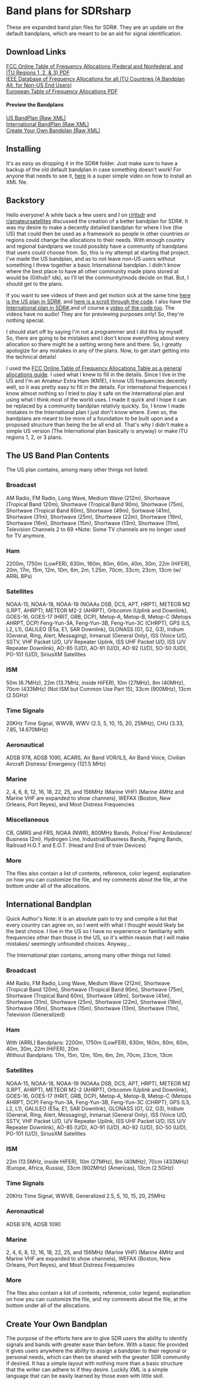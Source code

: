 # Band plans for SDRsharp

These are expanded band plan files for SDR#. They are an update on the default bandplans, which are meant to be an aid for signal identification.

## Download Links

[FCC Online Table of Frequency Allocations (Federal and Nonfederal, and ITU Regions 1, 2, & 3) PDF](https://transition.fcc.gov/oet/spectrum/table/fcctable.pdf)  
[IEEE Database of Frequency Allocations for all ITU Countries (A Bandplan Alt. for Non-US End Users)](http://www.grss-ieee.org/frequency_allocations.html)  
[European Table of Frequency Allocations PDF](https://www.ecodocdb.dk/download/2ca5fcbd-4090/ERCREP025.pdf)  

#### Preview the Bandplans
[US BandPlan (Raw XML)](https://raw.githubusercontent.com/Arrin-KN1E/SDRsharpbandplans/master/US/BandPlan.xml)  
[International BandPlan (Raw XML)](https://raw.githubusercontent.com/Arrin-KN1E/SDRsharpbandplans/master/International/BandPlan.xml)  
[Create Your Own Bandplan (Raw XML)](https://raw.githubusercontent.com/Arrin-KN1E/SDRsharpbandplans/master/Create-Your-Own/Create-Your_Own.xml)  

## Installing
It's as easy as dropping it in the SDR# folder. Just make sure to have a backup of the old default bandplan in case something doesn't work! For anyone that needs to see it, [here](https://youtu.be/0OqyOx87hJk) is a super simple video on how to install an XML file.

## Backstory
Hello everyone! A while back a few users and I on [r/rtlsdr](https://reddit.com/r/rtlsdr) and [r/amateursatellites](https://reddit.com/r/amateursatellites) discussed the creation of a better bandplan for SDR#. It was my desire to make a decently detailed bandplan for where I live (the US) that could then be used as a framework so people in other countries or regions could change the allocations to their needs. With enough country and regional bandplans we could possibly have a community of bandplans that users could choose from. So, this is my attempt at starting that project. I've made the US bandplan, and as to not leave non-US users without something I threw together a basic International bandplan. I didn't know where the best place to have all other community made plans stored at would be (Github? idk), so I'll let the community/mods decide on that. But, I should get to the plans.

If you want to see videos of them and get motion sick at the same time [here is the US plan in SDR#](https://youtu.be/Azj1fn24qsA), and [here is a scroll through the code](https://www.youtube.com/watch?v=T091WzRwMAQ).  I also have the [International plan in SDR#](https://youtu.be/u709OSG_Abg),and of course a [video of the code too](https://youtu.be/Rhgy7woPk50). The videos have no audio! They are for previewing purposes only! So, they're nothing special.

I should start off by saying I'm not a programmer and I did this by myself. So, there are going to be mistakes and I don't know everything about every allocation so there might be a setting wrong here and there. So, I greatly apologize for any mistakes in any of the plans. Now, to get start getting into the technical details!

I used the [FCC Online Table of Frequency Allocations Table as a general allocations guide](https://transition.fcc.gov/oet/spectrum/table/fcctable.pdf). I used what I knew to fill in the details. Since I live in the US and I'm an Amateur Extra Ham (KN1E), I know US frequencies decently well, so it was pretty easy to fill in the details. For international frequencies I know almost nothing so I tried to play it safe on the International plan and using what I think most of the world uses. I made it quick and I hope it can be replaced by a community bandplan relativly quickly. So, I know I made mistakes in the International plan I just don't know where. Even so, the bandplans are meant to be more of a foundation to be built upon and a proposed structure than being the be all end all. That's why I didn't make a simple US version (The International plan basically is anyway) or make ITU regions 1, 2, or 3 plans.


## The US Band Plan Contents
The US plan contains, among many other things not listed:

### Broadcast
AM Radio, FM Radio, Long Wave, Medium Wave (212m), Shortwave (Tropical Band 120m), Shortwave (Tropical Band 90m), Shortwave (75m), Shortwave (Tropical Band 60m), Shortwave (49m), Sortwave (41m), Shortwave (31m), Shortwave (25m), Shortwave (22m), Shortwave (19m), Shortwave (16m), Shortwave (15m), Shortwave (13m), Shortwave (11m), Television Channels 2 to 69 *Note: Some TV channels are no longer used for TV anymore.  

### Ham
2200m, 1750m (LowFER), 630m, 160m, 80m, 60m, 40m, 30m, 22m (HiFER), 20m, 17m, 15m, 12m, 10m, 6m, 2m, 1.25m, 70cm, 33cm, 23cm, 13cm   (w/ ARRL BPs) 

### Satellites
NOAA-15, NOAA-18, NOAA-19 (NOAAs DSB, DCS, APT, HRPT), METEOR M2 (LRPT, AHRPT), METEOR M2-2 (AHRPT), Orbcomm (Uplink and Downlink), GOES-16, GOES-17 (HRIT, GRB, DCP), Metop-A, 
Metop-B, Metop-C (Metops AHRPT, DCP) Feng-Yun-3A, Feng-Yun-3B, Feng-Yun-3C (CHRPT), GPS (L5, L2, L1), GALILEO (E5a, E1, SAR Downlink), GLONASS (G1, G2, G3), Iridium (General, Ring, Alert, Messaging), 
Inmarsat (General Only), ISS (Voice U/D, SSTV, VHF Packet U/D, U/V Repeater Uplink, ISS UHF Packet U/D, ISS U/V Repeater Downlink), AO-85 (U/D), AO-91 (U/D), AO-92 (U/D), SO-50 (U/D), PO-101 (U/D), 
SiriusXM Satellites  

### ISM
50m (6.7MHz), 22m (13.7MHz, inside HiFER), 10m (27MHz), 8m (40MHz), 70cm (433MHz) (Not ISM but Common Use Part 15), 33cm (900MHz), 13cm (2.5GHz)  

### Time Signals
20KHz Time Signal, WWVB, WWV (2.5, 5, 10, 15, 20, 25MHz), CHU (3.33, 7.85, 14.670MHz)  

### Aeronautical
ADSB 978, ADSB 1090, ACARS, Air Band VOR/ILS, Air Band Voice, Civilian Aircraft Distress/ Emergency (121.5 MHz)  

### Marine
2, 4, 6, 8, 12, 16, 18, 22, 25, and 156MHz (Marine VHF) (Marine 4MHz and Marine VHF are expanded to show channels), WEFAX (Boston, New Orleans, Port Reyes), and Most Distress Frequencies
### Miscellaneous
CB, GMRS and FRS, NOAA (NWR), 800MHz Bands, Police/ Fire/ Ambulance/ Business (2m), Hydrogen Line, Industrial/Business Bands, Paging Bands, Railroad H.O.T and E.O.T. (Head and End of train Devices)

### More
The files also contain a list of contents, reference, color legend, explanation on how you can customize the file, and my comments about the file, at the bottom under all of the allocations.


## International Bandplan
Quick Author's Note: It is an absolute pain to try and compile a list that every country can agree on, so I went with what I thought would likely be the best choice. I live in the US so I have no experience or familiarity with frequencies other than those in the US, so it's within reason that I will make mistakes/ seemingly unfounded choices. Anyway...

The International plan contains, among many other things not listed:

### Broadcast
AM Radio, FM Radio, Long Wave, Medium Wave (212m), Shortwave (Tropical Band 120m), Shortwave (Tropical Band 90m), Shortwave (75m), Shortwave (Tropical Band 60m), Shortwave (49m), Sortwave (41m), Shortwave (31m), Shortwave (25m), Shortwave (22m), Shortwave (19m), Shortwave (16m), Shortwave (15m), Shortwave (13m), Shortwave (11m), Television (Generalized)

### Ham
With (ARRL) Bandplans: 2200m, 1750m (LowFER), 630m, 160m, 80m, 60m, 40m, 30m, 22m (HiFER), 20m  
Without Bandplans: 17m, 15m, 12m, 10m, 6m, 2m, 70cm, 23cm, 13cm   

### Satellites
NOAA-15, NOAA-18, NOAA-19 (NOAAs DSB, DCS, APT, HRPT), METEOR M2 (LRPT, AHRPT), METEOR M2-2 (AHRPT), Orbcomm (Uplink and Downlink), GOES-16, GOES-17 (HRIT, GRB, DCP), Metop-A, 
Metop-B, Metop-C (Metops AHRPT, DCP) Feng-Yun-3A, Feng-Yun-3B, Feng-Yun-3C (CHRPT), GPS (L5, L2, L1), GALILEO (E5a, E1, SAR Downlink), GLONASS (G1, G2, G3), Iridium (General, Ring, Alert, Messaging), 
Inmarsat (General Only), ISS (Voice U/D, SSTV, VHF Packet U/D, U/V Repeater Uplink, ISS UHF Packet U/D, ISS U/V Repeater Downlink), AO-85 (U/D), AO-91 (U/D), AO-92 (U/D), SO-50 (U/D), PO-101 (U/D), 
SiriusXM Satellites  

### ISM
22m (13.5MHz, inside HiFER), 10m (27MHz), 8m (40MHz), 70cm (433MHz) (Europe, Africa, Russia), 33cm (902MHz) (Americas), 13cm (2.5GHz)   

### Time Signals
20KHz Time Signal, WWVB, Generalized 2.5, 5, 10, 15, 20, 25MHz 

### Aeronautical
ADSB 978, ADSB 1090

### Marine
2, 4, 6, 8, 12, 16, 18, 22, 25, and 156MHz (Marine VHF) (Marine 4MHz and Marine VHF are expanded to show channels), WEFAX (Boston, New Orleans, Port Reyes), and Most Distress Frequencies

### More
The files also contain a list of contents, reference, color legend, explanation on how you can customize the file, and my comments about the file, at the bottom under all of the allocations.

## Create Your Own Bandplan
The purpose of the efforts here are to give SDR users the ability to identify signals and bands with greater ease than before. With a basic file provided it gives users anywhere the ability to assign a bandplan to their regional or personal needs, which can then be shared with the greater SDR community if desired.
It has a simple layout with nothing more than a basic structure that the writer can adhere to if they desire. Luckily XML is a simple language that can be easily learned by those even with little skill. 
